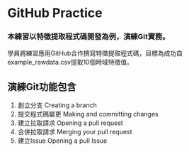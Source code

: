 # GitHub Practice
### 本練習以特徵提取程式碼開發為例，演練Git實務。
學員將練習應用GitHub合作撰寫特徵提取程式碼，目標為成功自example_rawdata.csv提取10個時域特徵值。

## 演練Git功能包含
1. 創立分支 Creating a branch
2. 提交程式碼變更 Making and committing changes
3. 建立拉取請求 Opening a pull request
4. 合併拉取請求 Merging your pull request
5. 建立Issue Opening a pull Issue
